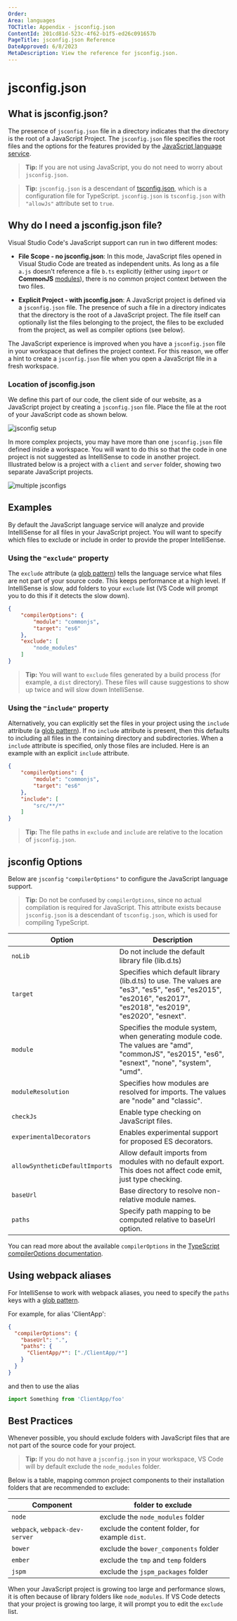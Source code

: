 ```yaml
---
Order:
Area: languages
TOCTitle: Appendix - jsconfig.json
ContentId: 201cd81d-523c-4f62-b1f5-ed26c091657b
PageTitle: jsconfig.json Reference
DateApproved: 6/8/2023
MetaDescription: View the reference for jsconfig.json.
---
```

# jsconfig.json

## What is jsconfig.json?

The presence of `jsconfig.json` file in a directory indicates that the directory is the root of a JavaScript Project. The `jsconfig.json` file specifies the root files and the options for the features provided by the [JavaScript language service](https://github.com/microsoft/TypeScript/wiki/JavaScript-Language-Service-in-Visual-Studio).

> **Tip:** If you are not using JavaScript, you do not need to worry about `jsconfig.json`.

> **Tip:** `jsconfig.json` is a descendant of [tsconfig.json](https://www.typescriptlang.org/docs/handbook/tsconfig-json.html), which is a configuration file for TypeScript. `jsconfig.json` is `tsconfig.json` with `"allowJs"` attribute set to `true`.

## Why do I need a jsconfig.json file?

Visual Studio Code's JavaScript support can run in two different modes:

* **File Scope - no jsconfig.json**: In this mode, JavaScript files opened in Visual Studio Code are treated as independent units. As long as a file `a.js` doesn't reference a file `b.ts` explicitly (either using `import` or **CommonJS** [modules](http://www.commonjs.org/specs/modules/1.0)), there is no common project context between the two files.

* **Explicit Project - with jsconfig.json**: A JavaScript project is defined via a `jsconfig.json` file. The presence of such a file in a directory indicates that the directory is the root of a JavaScript project. The file itself can optionally list the files belonging to the project, the files to be excluded from the project, as well as compiler options (see below).

The JavaScript experience is improved when you have a `jsconfig.json` file in your workspace that defines the project context. For this reason, we offer a hint to create a `jsconfig.json` file when you open a JavaScript file in a fresh workspace.

### Location of jsconfig.json

We define this part of our code, the client side of our website, as a JavaScript project by creating a `jsconfig.json` file. Place the file at the root of your JavaScript code as shown below.

![jsconfig setup](images/javascript/jsconfig_setup.png)

In more complex projects, you may have more than one `jsconfig.json` file defined inside a workspace. You will want to do this so that the code in one project is not suggested as IntelliSense to code in another project. Illustrated below is a project with a `client` and `server` folder, showing two separate JavaScript projects.

![multiple jsconfigs](images/javascript/complex_jsconfig_setup.png)

## Examples

By default the JavaScript language service will analyze and provide IntelliSense for all files in your JavaScript project. You will want to specify which files to exclude or include in order to provide the proper IntelliSense.

### Using the `"exclude"` property

The `exclude` attribute (a [glob pattern](/docs/editor/glob-patterns.md)) tells the language service what files are not part of your source code. This keeps performance at a high level. If IntelliSense is slow, add folders to your `exclude` list (VS Code will prompt you to do this if it detects the slow down).

```json
{
    "compilerOptions": {
        "module": "commonjs",
        "target": "es6"
    },
    "exclude": [
        "node_modules"
    ]
}
```

> **Tip:** You will want to `exclude` files generated by a build process (for example, a `dist` directory). These files will cause suggestions to show up twice and will slow down IntelliSense.

### Using the `"include"` property

Alternatively, you can explicitly set the files in your project using the `include` attribute (a [glob pattern](/docs/editor/glob-patterns.md)). If no `include` attribute is present, then this defaults to including all files in the containing directory and subdirectories. When a `include` attribute is specified, only those files are included. Here is an example with an explicit `include` attribute.

```json
{
    "compilerOptions": {
        "module": "commonjs",
        "target": "es6"
    },
    "include": [
        "src/**/*"
    ]
}
```

> **Tip:** The file paths in `exclude` and `include` are relative to the location of `jsconfig.json`.

## jsconfig Options

Below are `jsconfig` `"compilerOptions"` to configure the JavaScript language support.

> **Tip:** Do not be confused by `compilerOptions`, since no actual compilation is required for JavaScript. This attribute exists because `jsconfig.json` is a descendant of `tsconfig.json`, which is used for compiling TypeScript.

Option  | Description
----------------|-----
`noLib` | Do not include the default library file (lib.d.ts)
`target`| Specifies which default library (lib.d.ts) to use. The values are "es3", "es5", "es6", "es2015", "es2016", "es2017", "es2018", "es2019", "es2020", "esnext".
`module` | Specifies the module system, when generating module code. The values are "amd", "commonJS", "es2015", "es6", "esnext", "none", "system", "umd".
`moduleResolution` | Specifies how modules are resolved for imports. The values are "node" and "classic".
`checkJs` | Enable type checking on JavaScript files.
`experimentalDecorators`|Enables experimental support for proposed ES decorators.
`allowSyntheticDefaultImports`|Allow default imports from modules with no default export. This does not affect code emit, just type checking.
`baseUrl`|Base directory to resolve non-relative module names.
`paths`|Specify path mapping to be computed relative to baseUrl option.

You can read more about the available `compilerOptions` in the [TypeScript compilerOptions documentation](https://www.typescriptlang.org/tsconfig#compilerOptions).

## Using webpack aliases

For IntelliSense to work with webpack aliases, you need to specify the `paths` keys with a [glob pattern](/docs/editor/glob-patterns.md).

For example, for alias 'ClientApp':

```json
{
  "compilerOptions": {
    "baseUrl": ".",
    "paths": {
      "ClientApp/*": ["./ClientApp/*"]
    }
  }
}
```

and then to use the alias

```js
import Something from 'ClientApp/foo'
```

## Best Practices

Whenever possible, you should exclude folders with JavaScript files that are not part of the source code for your project.

>**Tip:** If you do not have a `jsconfig.json` in your workspace, VS Code will by default exclude the `node_modules` folder.

Below is a table, mapping common project components to their installation folders that are recommended to exclude:

Component | folder to exclude
----------|-----------
`node` | exclude the `node_modules` folder
`webpack`, `webpack-dev-server` | exclude the content folder, for example `dist`.
`bower` | exclude the `bower_components` folder
`ember` | exclude the `tmp` and `temp` folders
`jspm` | exclude the `jspm_packages` folder

When your JavaScript project is growing too large and performance slows, it is often because of library folders like `node_modules`. If VS Code detects that your project is growing too large, it will prompt you to edit the `exclude` list.
